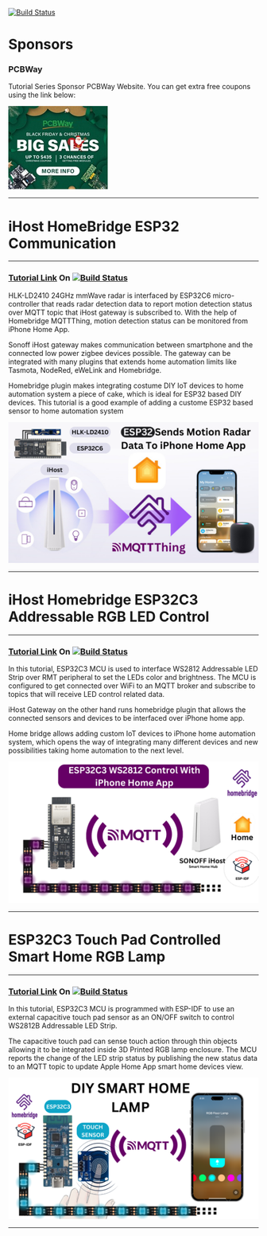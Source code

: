 [![Build Status](https://img.shields.io/badge/USEFUL%20ELECTRONICS-YOUTUBE-red)](https://www.youtube.com/user/wardzx1)

# Sponsors

### PCBWay
Tutorial Series Sponsor PCBWay Website. You can get extra free coupons using the link below:

[<img src="https://github.com/UsefulElectronics/esp32s3-lilygo-thmi-ryuw122/blob/main/pictures/pcbwaybanner.jpg">](https://www.pcbway.com/setinvite.aspx?inviteid=582640)

***
# iHost HomeBridge ESP32 Communication
***
### [Tutorial Link](https://youtu.be/xlB1Js3Wmus) On [![Build Status](https://img.shields.io/badge/YouTube-FF0000?style=for-the-badge&logo=youtube&logoColor=white)](https://www.youtube.com/wardzx1) 

HLK-LD2410 24GHz mmWave radar is interfaced by ESP32C6 micro-controller that reads radar detection data to report motion detection status over MQTT topic that iHost gateway is subscribed to. With the help of Homebridge MQTTThing, motion detection status can be monitored from iPhone Home App.

Sonoff iHost gateway makes communication between smartphone and the connected low power zigbee devices possible. The gateway can be integrated with many plugins that extends home automation limits like Tasmota, NodeRed, eWeLink and Homebridge.

Homebridge  plugin makes integrating costume DIY  IoT devices to home automation system a piece of cake, which is ideal for ESP32 based DIY devices. This tutorial is a good example of adding a custome ESP32 based sensor to home automation system

![Circuit Diagram](https://github.com/UsefulElectronics/homebridge-devices/blob/main/diagram/mmwave%20sensor%20integration.png)
***

# iHost Homebridge ESP32C3 Addressable RGB LED Control
***
### [Tutorial Link](https://youtu.be/fCnm0Ty2xtI) On [![Build Status](https://img.shields.io/badge/YouTube-FF0000?style=for-the-badge&logo=youtube&logoColor=white)](https://www.youtube.com/wardzx1) 

In this tutorial, ESP32C3 MCU is used to interface WS2812 Addressable LED Strip over RMT peripheral to set the LEDs color and brightness. The MCU is configured to get connected over WiFi to an MQTT broker and subscribe to topics that will receive LED control related data.

iHost Gateway on the other hand runs homebridge plugin that allows the connected sensors and devices to be interfaced over iPhone home app.

Home bridge allows adding custom IoT devices to iPhone home automation system, which opens the way of integrating many different devices and new possibilities taking home automation to the next level.

![Circuit Diagram](https://github.com/UsefulElectronics/homebridge-devices/blob/main/diagram/ws2812%20led%20strip.png)
***

# ESP32C3 Touch Pad Controlled Smart Home RGB Lamp
***
### [Tutorial Link](https://youtu.be/cZPYqAV8ZAE) On [![Build Status](https://img.shields.io/badge/YouTube-FF0000?style=for-the-badge&logo=youtube&logoColor=white)](https://www.youtube.com/wardzx1) 

In this tutorial, ESP32C3 MCU is programmed with ESP-IDF to use an external  capacitive touch pad sensor as an ON/OFF switch to control WS2812B Addressable LED Strip. 

The capacitive touch pad can sense touch action through thin objects allowing it to be integrated inside 3D Printed RGB lamp enclosure. The MCU reports the change of the LED strip status by publishing the new status data to an MQTT topic to update Apple Home App smart home devices view. 


![Circuit Diagram](https://github.com/UsefulElectronics/homebridge-devices/blob/main/diagram/TOUCH%20SENSOR.png)
***